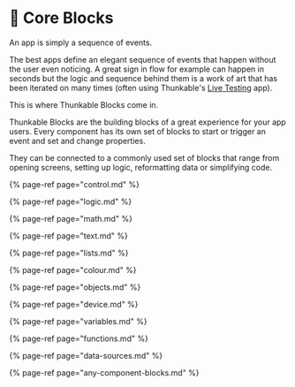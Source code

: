 # 🤖 Core Blocks

An app is simply a sequence of events.

The best apps define an elegant sequence of events that happen without the user even noticing. A great sign in flow for example can happen in seconds but the logic and sequence behind them is a work of art that has been iterated on many times \(often using Thunkable's [Live Testing](get-started/live-test.md) app\).

This is where Thunkable Blocks come in.

Thunkable Blocks are the building blocks of a great experience for your app users. Every component has its own set of blocks to start or trigger an event and set and change properties.

They can be connected to a commonly used set of blocks that range from opening screens, setting up logic, reformatting data or simplifying code.

{% page-ref page="control.md" %}

{% page-ref page="logic.md" %}

{% page-ref page="math.md" %}

{% page-ref page="text.md" %}

{% page-ref page="lists.md" %}

{% page-ref page="colour.md" %}

{% page-ref page="objects.md" %}

{% page-ref page="device.md" %}

{% page-ref page="variables.md" %}

{% page-ref page="functions.md" %}

{% page-ref page="data-sources.md" %}

{% page-ref page="any-component-blocks.md" %}

